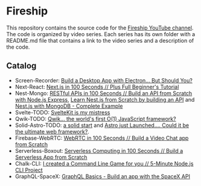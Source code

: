 # Fireship

This repository contains the source code for the [Fireship YouTube channel](https://www.youtube.com/channel/UCsBjURrPoezykLs9EqgamOA). The code is organized by video series. Each series has its own folder with a README.md file that contains a link to the video series and a description of the code.

## Catalog

- Screen-Recorder: [Build a Desktop App with Electron... But Should You?](https://www.youtube.com/watch?v=3yqDxhR2XxE)
- Next-React: [Next.js in 100 Seconds // Plus Full Beginner's Tutorial](https://www.youtube.com/watch?v=Sklc_fQBmcs)
- Nest-Mongo: [RESTful APIs in 100 Seconds // Build an API from Scratch with Node.js Express](https://www.youtube.com/watch?v=-MTSQjw5DrM), [Learn Nest.js from Scratch by building an API](https://www.youtube.com/watch?v=F_oOtaxb0L8) and [Nest.js with MongoDB - Complete Example](https://www.youtube.com/watch?v=ulfU5vY6I78)
- Svelte-TODO: [SvelteKit is my mistress](https://www.youtube.com/watch?v=uEJ-Rnm2yOE)
- Qwik-TODO: [Qwik… the world's first O(1) JavaScript framework?](https://www.youtube.com/watch?v=x2eF3YLiNhY)
- Solid-Astro-TODO: [a solid start](https://www.youtube.com/watch?v=DVWu2b7mvFg) and [Astro just Launched.... Could it be the ultimate web framework?](https://www.youtube.com/watch?v=gxBkghlglTg).
- Firebase-WebRTC: [WebRTC in 100 Seconds // Build a Video Chat app from Scratch](https://www.youtube.com/watch?v=WmR9IMUD_CY)
- Serverless-Boxout: [Serverless Computing in 100 Seconds // Build a Serverless App from Scratch](https://www.youtube.com/watch?v=W_VV2Fx32_Y)
- Chalk-CLI: [I created a Command Line Game for you // 5-Minute Node.js CLI Project](https://www.youtube.com/watch?v=_oHByo8tiEY&t=199s)
- GraphQL-SpaceX: [GraphQL Basics - Build an app with the SpaceX API](https://www.youtube.com/watch?v=7wzR4Ig5pTI)
